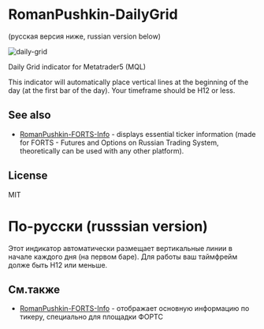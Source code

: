 RomanPushkin-DailyGrid
======================

(русская версия ниже, russian version below)

![daily-grid](https://f.cloud.github.com/assets/1477672/1849400/2c6cb044-76b2-11e3-844d-adfa786fbb7c.png)

Daily Grid indicator for Metatrader5 (MQL)

This indicator will automatically place vertical lines at the beginning of the day (at the first bar of the day). Your timeframe should be H12 or less.

See also
---------

* [RomanPushkin-FORTS-Info] - displays essential ticker information (made for FORTS - Futures and Options on Russian Trading System, theoretically can be used with any other platform).

License
-------

MIT

По-русски (russsian version)
============================

Этот индикатор автоматически размещает вертикальные линии в начале каждого дня (на первом баре). Для работы ваш таймфрейм долже быть H12 или меньше.

См.также
--------

* [RomanPushkin-FORTS-Info] - отображает основную информацию по тикеру, специально для площадки ФОРТС

[RomanPushkin-FORTS-Info]:https://github.com/ro31337/RomanPushkin-FORTS-Info
